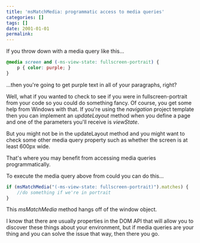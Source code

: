 ```yaml
---
title: 'msMatchMedia: programmatic access to media queries'
categories: []
tags: []
date: 2001-01-01
permalink: 
---
```


If you throw down with a media query like this...

``` css
@media screen and (-ms-view-state: fullscreen-portrait) {
    p { color: purple; }
}
```

...then you're going to get purple text in all of your paragraphs, right?

Well, what if you wanted to check to see if you were in fullscreen-portrait from your code so you could do something fancy. Of course, you get some help from Windows with that. If you're using the _navigation_ project template then you can implement an _updateLayout_ method when you define a page and one of the parameters you'll receive is _viewState_.

But you might not be in the updateLayout method and you might want to check some other media query property such as whether the screen is at least 600px wide.

That's where you may benefit from accessing media queries programmatically.

To execute the media query above from could you can do this...

``` js
if (msMatchMedia("(-ms-view-state: fullscreen-portrait)").matches) {
    //do something if we're in portrait
}
```

This _msMatchMedia_ method hangs off of the window object.

I know that there are usually properties in the DOM API that will allow you to discover these things about your environment, but if media queries are your thing and you can solve the issue that way, then there you go.